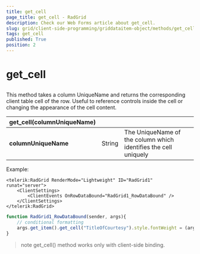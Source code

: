 ```yaml
---
title: get_cell
page_title: get_cell - RadGrid
description: Check our Web Forms article about get_cell.
slug: grid/client-side-programming/griddataitem-object/methods/get_cell
tags: get_cell
published: True
position: 2
---
```


# get_cell



## 

This method takes a column UniqueName and returns the corresponding client table cell of the row. Useful to reference controls inside the cell or changing the appearance of the cell content.


|  **get_cell(columnUniqueName)**  |  |  |
| ------ | ------ | ------ |
| **columnUniqueName** |String|The UniqueName of the column which identifies the cell uniquely|

Example:

````ASP.NET
<telerik:RadGrid RenderMode="Lightweight" ID="RadGrid1" runat="server">
    <ClientSettings>
        <ClientEvents OnRowDataBound="RadGrid1_RowDataBound" />
    </ClientSettings>
</telerik:RadGrid>
````



````JavaScript
function RadGrid1_RowDataBound(sender, args){
    // conditional formatting
    args.get_item().get_cell("TitleOfCourtesy").style.fontWeight = (args.get_dataItem()["TitleOfCourtesy"] == "Dr.") ? "bold" : "normal";
} 
````



>note  get_cell() method works only with client-side binding.
>

